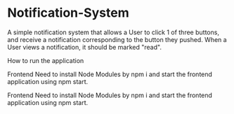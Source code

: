 # Notification-System
A simple notification system that allows a User to click 1 of three buttons, and receive a notification corresponding to the button they pushed. When a User views a notification, it should be marked "read".

How to run the application

Frontend 
Need to install Node Modules by npm i and start the frontend application using npm start.

Frontend 
Need to install Node Modules by npm i and start the frontend application using npm start.
